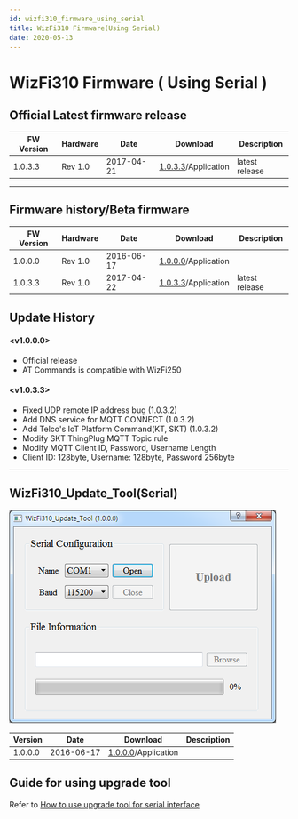 ```yaml
---
id: wizfi310_firmware_using_serial
title: WizFi310 Firmware(Using Serial)
date: 2020-05-13
---
```


# WizFi310 Firmware ( Using Serial )

## Official Latest firmware release



| FW Version | Hardware | Date       | Download                                                                                 | Description    |
| ---------- | -------- | ---------- | ---------------------------------------------------------------------------------------- | -------------- |
| 1.0.3.3    | Rev 1.0  | 2017-04-21 | [1.0.3.3](/img/products/wizfi310/wizfi310firmware/firmware_serial_v1_0_3_3.zip)/Application | latest release |



-----

## Firmware history/Beta firmware

| FW Version | Hardware | Date       | Download                                                                                 | Description    |
| ---------- | -------- | ---------- | ---------------------------------------------------------------------------------------- | -------------- |
| 1.0.0.0    | Rev 1.0  | 2016-06-17 | [1.0.0.0](/img/products/wizfi310/wizfi310firmware/firmware_serial_v1_0_0_0.zip)/Application |                |
| 1.0.3.3    | Rev 1.0  | 2017-04-22 | [1.0.3.3](/img/products/wizfi310/wizfi310firmware/firmware_serial_v1_0_3_3.zip)/Application | latest release |

## Update History

#### \<v1.0.0.0\>

  - Official release
  - AT Commands is compatible with WizFi250

#### \<v1.0.3.3\>

  - Fixed UDP remote IP address bug (1.0.3.2)
  - Add DNS service for MQTT CONNECT (1.0.3.2)
  - Add Telco's IoT Platform Command(KT, SKT) (1.0.3.2)
  - Modify SKT ThingPlug MQTT Topic rule
  - Modify MQTT Client ID, Password, Username Length
  - Client ID: 128byte, Username: 128byte, Password 256byte

-----

## WizFi310\_Update\_Tool(Serial)

![](/img/products/wizfi310/wizfi310firmware/upgrade_tool_6.png)

| Version | Date       | Download                                                                                      | Description |
| ------- | ---------- | --------------------------------------------------------------------------------------------- | ----------- |
| 1.0.0.0 | 2016-06-17 | [1.0.0.0](/img/products/wizfi310/wizfi310firmware/wizfi310_update_tool_v1.0.0.0.zip)/Application |             |

## Guide for using upgrade tool

Refer to [How to use upgrade tool for serial
interface](/products/wizfi310/wizfi310pg/firmware_upgrade)
